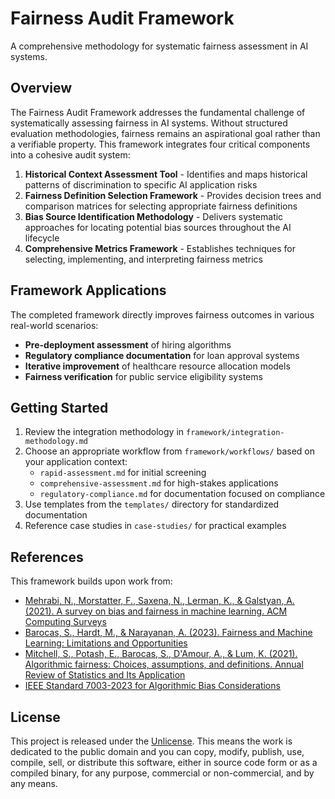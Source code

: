 # Fairness Audit Framework

A comprehensive methodology for systematic fairness assessment in AI systems.

## Overview

The Fairness Audit Framework addresses the fundamental challenge of systematically assessing fairness in AI systems. Without structured evaluation methodologies, fairness remains an aspirational goal rather than a verifiable property. This framework integrates four critical components into a cohesive audit system:

1. **Historical Context Assessment Tool** - Identifies and maps historical patterns of discrimination to specific AI application risks
2. **Fairness Definition Selection Framework** - Provides decision trees and comparison matrices for selecting appropriate fairness definitions
3. **Bias Source Identification Methodology** - Delivers systematic approaches for locating potential bias sources throughout the AI lifecycle
4. **Comprehensive Metrics Framework** - Establishes techniques for selecting, implementing, and interpreting fairness metrics

## Framework Applications

The completed framework directly improves fairness outcomes in various real-world scenarios:

- **Pre-deployment assessment** of hiring algorithms
- **Regulatory compliance documentation** for loan approval systems
- **Iterative improvement** of healthcare resource allocation models
- **Fairness verification** for public service eligibility systems

## Getting Started

1. Review the integration methodology in `framework/integration-methodology.md`
2. Choose an appropriate workflow from `framework/workflows/` based on your application context:
   - `rapid-assessment.md` for initial screening
   - `comprehensive-assessment.md` for high-stakes applications
   - `regulatory-compliance.md` for documentation focused on compliance
3. Use templates from the `templates/` directory for standardized documentation
4. Reference case studies in `case-studies/` for practical examples

## References

This framework builds upon work from:

- [Mehrabi, N., Morstatter, F., Saxena, N., Lerman, K., & Galstyan, A. (2021). A survey on bias and fairness in machine learning. ACM Computing Surveys](https://dl.acm.org/doi/10.1145/3457607)
- [Barocas, S., Hardt, M., & Narayanan, A. (2023). Fairness and Machine Learning: Limitations and Opportunities](https://fairmlbook.org)
- [Mitchell, S., Potash, E., Barocas, S., D'Amour, A., & Lum, K. (2021). Algorithmic fairness: Choices, assumptions, and definitions. Annual Review of Statistics and Its Application](https://www.annualreviews.org/doi/10.1146/annurev-statistics-042720-125902)
- [IEEE Standard 7003-2023 for Algorithmic Bias Considerations](https://sagroups.ieee.org/7003/)

## License

This project is released under the [Unlicense](https://unlicense.org/). This means the work is dedicated to the public domain and you can copy, modify, publish, use, compile, sell, or distribute this software, either in source code form or as a compiled binary, for any purpose, commercial or non-commercial, and by any means.